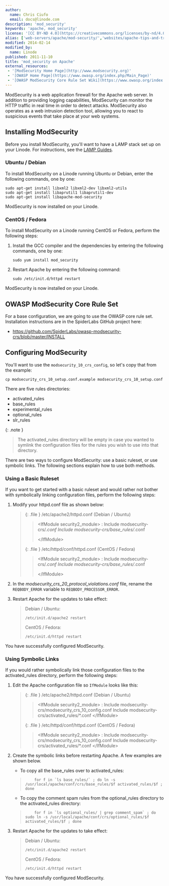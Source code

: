 ```yaml
---
author:
  name: Chris Ciufo
  email: docs@linode.com
description: 'mod_security'
keywords: 'apache, mod_security'
license: '[CC BY-ND 4.0](https://creativecommons.org/licenses/by-nd/4.0)'
alias: ['web-servers/apache/mod-security/','websites/apache-tips-and-tricks/modsecurity-on-apache/']
modified: 2014-02-14
modified_by:
  name: Linode
published: 2011-11-10
title: 'mod_security on Apache'
external_resources:
 - '[ModSecurity Home Page](http://www.modsecurity.org)'
 - '[OWASP Home Page](https://www.owasp.org/index.php/Main_Page)'
 - '[OWASP ModSecurity Core Rule Set Wiki](https://www.owasp.org/index.php/Category:OWASP_ModSecurity_Core_Rule_Set_Project#tab=Installation)'
---
```


ModSecurity is a web application firewall for the Apache web server. In addition to providing logging capabilities, ModSecurity can monitor the HTTP traffic in real time in order to detect attacks. ModSecurity also operates as a web intrusion detection tool, allowing you to react to suspicious events that take place at your web systems.

## Installing ModSecurity

Before you install ModSecurity, you'll want to have a LAMP stack set up on your Linode. For instructions, see the [LAMP Guides](/docs/websites/lamp/).

### Ubuntu / Debian

To install ModSecurity on a Linode running Ubuntu or Debian, enter the following commands, one by one:

    sudo apt-get install libxml2 libxml2-dev libxml2-utils
    sudo apt-get install libaprutil1 libaprutil1-dev
    sudo apt-get install libapache-mod-security

ModSecurity is now installed on your Linode.

### CentOS / Fedora

To install ModSecurity on a Linode running CentOS or Fedora, perform the following steps:

1.  Install the GCC compiler and the dependencies by entering the following commands, one by one:

        sudo yum install mod_security

2.  Restart Apache by entering the following command:

        sudo /etc/init.d/httpd restart

ModSecurity is now installed on your Linode.

## OWASP ModSecurity Core Rule Set

For a base configuration, we are going to use the OWASP core rule set. Installation instructions are in the SpiderLabs GitHub project here:

-   <https://github.com/SpiderLabs/owasp-modsecurity-crs/blob/master/INSTALL>

## Configuring ModSecurity

You'll want to use the `modsecurity_10_crs_config`, so let's copy that from the example:

    cp modsecurity_crs_10_setup.conf.example modsecurity_crs_10_setup.conf

There are five rules directories:

- activated\_rules
- base\_rules
- experimental\_rules
- optional\_rules
- slr\_rules

 {: .note }
>
> The activated\_rules directory will be empty in case you wanted to symlink the configuration files for the rules you wish to use into that directory.

There are two ways to configure ModSecurity: use a basic ruleset, or use symbolic links. The following sections explain how to use both methods.

### Using a Basic Ruleset

If you want to get started with a basic ruleset and would rather not bother with symbolically linking configuration files, perform the following steps:

1.  Modify your httpd.conf file as shown below:

    > {: .file }
/etc/apache2/httpd.conf (Debian / Ubuntu)
    >
    > > \<IfModule security2\_module\>
    > > :   Include modsecurity-crs/*.conf Include modsecurity-crs/base\_rules/*.conf
    > >
    > > \</IfModule\>
    >
    > {: .file }
/etc/httpd/conf/httpd.conf (CentOS / Fedora)
    >
    > > \<IfModule security2\_module\>
    > > :   Include modsecurity-crs/*.conf Include modsecurity-crs/base\_rules/*.conf
    > >
    > > \</IfModule\>

2.  In the *modsecurity\_crs\_20\_protocol\_violations.conf* file, rename the `REQBODY_ERROR` variable to `REQBODY_PROCESSOR_ERROR`.
3.  Restart Apache for the updates to take effect:

    > Debian / Ubuntu:
    >
    >     /etc/init.d/apache2 restart
    >
    > CentOS / Fedora:
    >
    >     /etc/init.d/httpd restart

You have successfully configured ModSecurity.

### Using Symbolic Links

If you would rather symbolically link those configuration files to the activated\_rules directory, perform the following steps:

1.  Edit the Apache configuration file so `IfModule` looks like this:

    > {: .file }
/etc/apache2/httpd.conf (Debian / Ubuntu)
    >
    > > \<IfModule security2\_module\>
    > > :   Include modsecurity-crs/modsecurity\_crs\_10\_config.conf
    > >     Include modsecurity-crs/activated\_rules/\*.conf
    > > \</IfModule\>
    >
    > {: .file }
/etc/httpd/conf/httpd.conf (CentOS / Fedora)
    >
    > > \<IfModule security2\_module\>
    > > :   Include modsecurity-crs/modsecurity\_crs\_10\_config.conf
    > >     Include modsecurity-crs/activated\_rules/\*.conf
    > > \</IfModule\>

2.  Create the symbolic links before restarting Apache. A few examples are shown below.

    - To copy all the base\_rules over to activated\_rules:
    >
    >         for f in `ls base_rules/` ; do ln -s /usr/local/apache/conf/crs/base_rules/$f activated_rules/$f ; done
    >
    - To copy the comment spam rules from the optional\_rules directory to the activated\_rules directory:
    >
    >         for f in `ls optional_rules/ | grep comment_spam` ; do sudo ln -s /usr/local/apache/conf/crs/optional_rules/$f activated_rules/$f ; done
    >
3.  Restart Apache for the updates to take effect:

    > Debian / Ubuntu:
    >
    >     /etc/init.d/apache2 restart
    >
    > CentOS / Fedora:
    >
    >     /etc/init.d/httpd restart

You have successfully configured ModSecurity.
